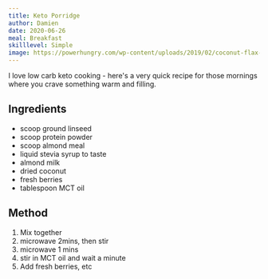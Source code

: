 ```yaml
---
title: Keto Porridge
author: Damien
date: 2020-06-26
meal: Breakfast
skilllevel: Simple
image: https://powerhungry.com/wp-content/uploads/2019/02/coconut-flax-porridge-vegan-4.png
---
```

I love low carb keto cooking - here's a very quick recipe for those mornings where you crave something warm and filling.

## Ingredients
- scoop ground linseed
- scoop protein powder
- scoop almond meal
- liquid stevia syrup to taste
- almond milk
- dried coconut
- fresh berries
- tablespoon MCT oil

## Method
1. Mix together 
2. microwave 2mins, then stir 
3. microwave 1 mins
4. stir in MCT oil and wait a minute
5. Add fresh berries, etc